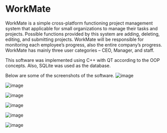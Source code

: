 # WorkMate
WorkMate is a simple cross-platform functioning project management system that applicable for small organizations to manage their tasks and projects. Possible functions provided by this system are adding, deleting, editing, and submitting projects. WorkMate will be responsible for monitoring each employee’s progress, also the entire company’s progress. 
WorkMate has mainly three user categories – CEO, Manager, and staff.

This software was implemented using C++ with QT according to the OOP concepts. Also, SQLite was used as the database. 

Below are some of the screenshots of the software.
![image](https://user-images.githubusercontent.com/68071470/204027443-f33696a5-f799-4809-985d-3dd4c2492a9e.png)

![image](https://user-images.githubusercontent.com/68071470/204027968-6520e13c-9a3c-4455-a5d7-128efaaa2d2e.png)

![image](https://user-images.githubusercontent.com/68071470/204028002-c27174d0-afa9-41cb-918f-51d91aa3b0de.png)

![image](https://user-images.githubusercontent.com/68071470/204028205-aca75643-8a1f-4002-a26e-4f24a50931d4.png)

![image](https://user-images.githubusercontent.com/68071470/204028255-26d8b6a2-632c-4156-94b3-59f9a0906d0c.png)

![image](https://user-images.githubusercontent.com/68071470/204028306-ee5a02ab-e4cb-40e7-ab5f-60130daa7a9f.png)
